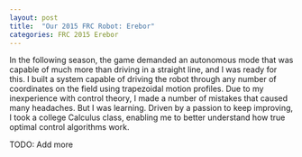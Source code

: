 ```yaml
---
layout: post
title:  "Our 2015 FRC Robot: Erebor"
categories: FRC 2015 Erebor
---
```


In the following season, the game demanded an autonomous mode that was capable of much more than driving in a straight line, and I was ready for this. I built a system capable of driving the robot through any number of coordinates on the field using trapezoidal motion profiles. Due to my inexperience with control theory, I made a number of mistakes that caused many headaches. But I was learning. Driven by a passion to keep improving, I took a college Calculus class, enabling me to better understand how true optimal control algorithms work.

TODO: Add more